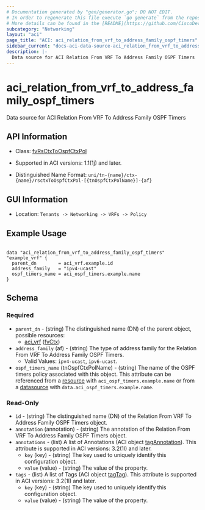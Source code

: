 ```yaml
---
# Documentation generated by "gen/generator.go"; DO NOT EDIT.
# In order to regenerate this file execute `go generate` from the repository root.
# More details can be found in the [README](https://github.com/CiscoDevNet/terraform-provider-aci/blob/master/README.md).
subcategory: "Networking"
layout: "aci"
page_title: "ACI: aci_relation_from_vrf_to_address_family_ospf_timers"
sidebar_current: "docs-aci-data-source-aci_relation_from_vrf_to_address_family_ospf_timers"
description: |-
  Data source for ACI Relation From VRF To Address Family OSPF Timers
---
```


# aci_relation_from_vrf_to_address_family_ospf_timers #

Data source for ACI Relation From VRF To Address Family OSPF Timers

## API Information ##

* Class: [fvRsCtxToOspfCtxPol](https://pubhub.devnetcloud.com/media/model-doc-latest/docs/app/index.html#/objects/fvRsCtxToOspfCtxPol/overview)

* Supported in ACI versions: 1.1(1j) and later.

* Distinguished Name Format: `uni/tn-{name}/ctx-{name}/rsctxToOspfCtxPol-[{tnOspfCtxPolName}]-{af}`

## GUI Information ##

* Location: `Tenants -> Networking -> VRFs -> Policy`

## Example Usage ##

```hcl

data "aci_relation_from_vrf_to_address_family_ospf_timers" "example_vrf" {
  parent_dn        = aci_vrf.example.id
  address_family   = "ipv4-ucast"
  ospf_timers_name = aci_ospf_timers.example.name
}

```

## Schema ##

### Required ###

* `parent_dn` - (string) The distinguished name (DN) of the parent object, possible resources:
  - [aci_vrf](https://registry.terraform.io/providers/CiscoDevNet/aci/latest/docs/resources/vrf) ([fvCtx](https://pubhub.devnetcloud.com/media/model-doc-latest/docs/app/index.html#/objects/fvCtx/overview))
* `address_family` (af) - (string) The type of address family for the Relation From VRF To Address Family OSPF Timers.
  - Valid Values: `ipv4-ucast`, `ipv6-ucast`.
* `ospf_timers_name` (tnOspfCtxPolName) - (string) The name of the OSPF timers policy associated with this object. This attribute can be referenced from a [resource](https://registry.terraform.io/providers/CiscoDevNet/aci/latest/docs/resources/ospf_timers) with `aci_ospf_timers.example.name` or from a [datasource](https://registry.terraform.io/providers/CiscoDevNet/aci/latest/docs/data-sources/ospf_timers) with `data.aci_ospf_timers.example.name`.

### Read-Only ###

* `id` - (string) The distinguished name (DN) of the Relation From VRF To Address Family OSPF Timers object.
* `annotation` (annotation) - (string) The annotation of the Relation From VRF To Address Family OSPF Timers object.
* `annotations` - (list) A list of Annotations (ACI object [tagAnnotation](https://pubhub.devnetcloud.com/media/model-doc-latest/docs/app/index.html#/objects/tagAnnotation/overview)). This attribute is supported in ACI versions: 3.2(1l) and later.
    * `key` (key) - (string) The key used to uniquely identify this configuration object.
    * `value` (value) - (string) The value of the property.
* `tags` - (list) A list of Tags (ACI object [tagTag](https://pubhub.devnetcloud.com/media/model-doc-latest/docs/app/index.html#/objects/tagTag/overview)). This attribute is supported in ACI versions: 3.2(1l) and later.
    * `key` (key) - (string) The key used to uniquely identify this configuration object.
    * `value` (value) - (string) The value of the property.
